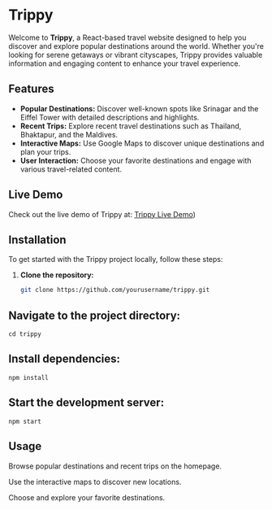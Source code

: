 # Trippy

Welcome to **Trippy**, a React-based travel website designed to help you discover and explore popular destinations around the world. Whether you're looking for serene getaways or vibrant cityscapes, Trippy provides valuable information and engaging content to enhance your travel experience.

## Features

- **Popular Destinations:** Discover well-known spots like Srinagar and the Eiffel Tower with detailed descriptions and highlights.
- **Recent Trips:** Explore recent travel destinations such as Thailand, Bhaktapur, and the Maldives.
- **Interactive Maps:** Use Google Maps to discover unique destinations and plan your trips.
- **User Interaction:** Choose your favorite destinations and engage with various travel-related content.

## Live Demo

Check out the live demo of Trippy at: [Trippy Live Demo](https://trippy-demo.example.com))

## Installation

To get started with the Trippy project locally, follow these steps:

1. **Clone the repository:**
   ```bash
   git clone https://github.com/yourusername/trippy.git

## Navigate to the project directory:
``
cd trippy
``
## Install dependencies:
``
npm install
``
## Start the development server:
``
npm start
``

## Usage
Browse popular destinations and recent trips on the homepage.

Use the interactive maps to discover new locations.

Choose and explore your favorite destinations.
